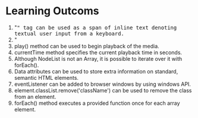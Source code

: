 # Learning Outcoms

1. "<kbd>" tag can be used as a span of inline text denoting textual user input from a keyboard.
2. "<audio>" element is used to embed sound content in documents. Learn more about audio usage on MDN Web Docs.
3. play() method can be used to begin playback of the media.
4. currentTime method specifies the current playback time in seconds.
5. Although NodeList is not an Array, it is possible to iterate over it with forEach().
6. Data attributes can be used to store extra information on standard, semantic HTML elements.
7. eventListener can be added to browser windows by using windows API.
8. element.classList.remove('className') can be used to remove the class from an element.
9. forEach() method executes a provided function once for each array element.
